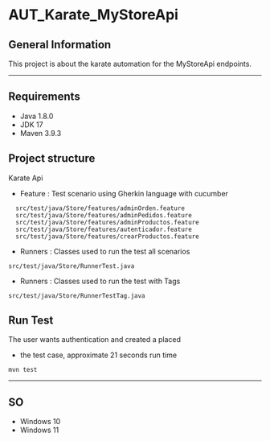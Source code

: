 # AUT_Karate_MyStoreApi

## General Information
This project is about the karate automation for the MyStoreApi endpoints.
***
## Requirements
- Java 1.8.0
- JDK 17
- Maven 3.9.3

## Project structure
Karate Api

- Feature : Test scenario using Gherkin language with cucumber
```
  src/test/java/Store/features/adminOrden.feature
  src/test/java/Store/features/adminPedidos.feature
  src/test/java/Store/features/adminProductos.feature
  src/test/java/Store/features/autenticador.feature
  src/test/java/Store/features/crearProductos.feature
```
- Runners : Classes used to run the test all scenarios 
```
src/test/java/Store/RunnerTest.java
```
- Runners : Classes used to run the test with Tags
```
src/test/java/Store/RunnerTestTag.java
```
## Run Test
The user wants authentication and created a placed 
- the test case, approximate 21 seconds run time 
```
mvn test
```
***
## SO
- Windows 10
- Windows 11

